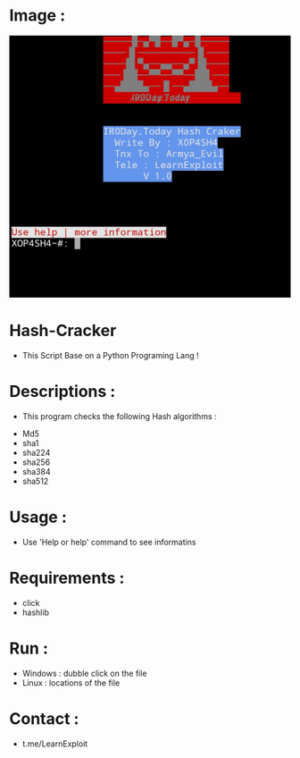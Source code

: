 # Image : 
<img src="/Screenshot_20200929_205421.jpg">

# Hash-Cracker
* This Script Base on a Python Programing Lang !
# Descriptions : 
* This program checks the following Hash algorithms : 
- Md5 
- sha1
- sha224
- sha256
- sha384
- sha512

# Usage :
* Use 'Help or help' command to see informatins

# Requirements :
- click
- hashlib

# Run :
- Windows : dubble click on the file
- Linux : locations of the file

# Contact :
- t.me/LearnExploit


